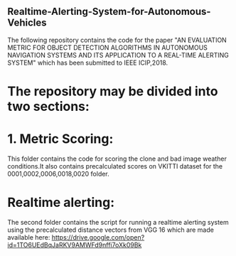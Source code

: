 ## Realtime-Alerting-System-for-Autonomous-Vehicles
The following repository contains the code for the paper "AN EVALUATION METRIC FOR OBJECT DETECTION ALGORITHMS IN AUTONOMOUS NAVIGATION SYSTEMS AND ITS APPLICATION TO A REAL-TIME ALERTING SYSTEM" which has been submitted to IEEE ICIP,2018.

# The repository may be divided into two sections:
# 1. Metric Scoring:
This folder contains the code for scoring the clone and bad image weather conditions.It also contains precalculated scores on VKITTI dataset for the 0001,0002,0006,0018,0020 folder.

# Realtime alerting: 
The second folder contains the script for running a realtime alerting system using the precalculated distance vectors from VGG 16 which are made available here:
https://drive.google.com/open?id=1TO6UEdBqJaRKV9AMWFd9nffi7oXk09Bk

